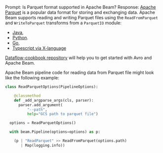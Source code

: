 Prompt:
Is Parquet format supported in Apache Beam?
Response:
[Apache Parquet](https://parquet.apache.org/) is a popular data format for storing and exchanging data. Apache Beam supports reading and writing Parquet files using the `ReadFromParquet` and `WriteToParquet` transforms from a `ParquetIO` module:
* [Java](https://beam.apache.org/releases/javadoc/current/org/apache/beam/sdk/io/parquet/ParquetIO.html),
* [Python](https://beam.apache.org/releases/pydoc/current/apache_beam.io.parquetio.html).
* [Go](https://pkg.go.dev/github.com/apache/beam/sdks/v2/go/pkg/beam/io/parquetio),
* [Typescript via X-language](https://github.com/apache/beam/blob/master/sdks/typescript/src/apache_beam/io/parquetio.ts)


[Dataflow-cookbook repository](https://github.com/GoogleCloudPlatform/dataflow-cookbook) will help you to get started with Avro and Apache Beam.

Apache Beam pipeline code for reading data from Parquet file might look like the following example:
```python
class ReadParquetOptions(PipelineOptions):

    @classmethod
    def _add_argparse_args(cls, parser):
      parser.add_argument(
          "--path",
          help="GCS path to parquet file")

  options = ReadParquetOptions()

  with beam.Pipeline(options=options) as p:

    (p | "ReadParquet" >> ReadFromParquet(options.path)
       | Map(logging.info))

```
